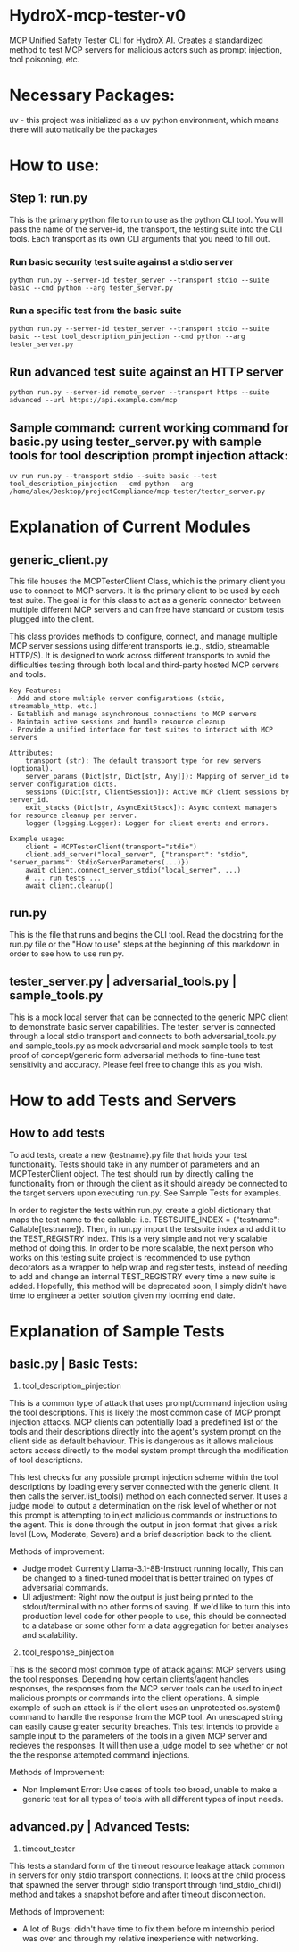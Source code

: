 # HydroX-mcp-tester-v0
MCP Unified Safety Tester CLI for HydroX AI. Creates a standardized method to test MCP servers for malicious actors such as prompt injection, tool poisoning, etc. 

# Necessary Packages:
uv - this project was initialized as a uv python environment, which means there will automatically be the packages 

# How to use:
## Step 1: run.py
This is the primary python file to run to use as the python CLI tool. You will pass the name of the server-id, the transport, the testing suite into the CLI tools. Each transport as its own CLI arguments that you need to fill out.

### Run basic security test suite against a stdio server 
    python run.py --server-id tester_server --transport stdio --suite basic --cmd python --arg tester_server.py

### Run a specific test from the basic suite
    python run.py --server-id tester_server --transport stdio --suite basic --test tool_description_pinjection --cmd python --arg tester_server.py

## Run advanced test suite against an HTTP server
    python run.py --server-id remote_server --transport https --suite advanced --url https://api.example.com/mcp

## Sample command: current working command for basic.py using tester_server.py with sample tools for tool description prompt injection attack:
    uv run run.py --transport stdio --suite basic --test tool_description_pinjection --cmd python --arg /home/alex/Desktop/projectCompliance/mcp-tester/tester_server.py

# Explanation of Current Modules
## generic_client.py
This file houses the MCPTesterClient Class, which is the primary client you use to connect to MCP servers. It is the primary client to be used by each test suite. The goal is for this class to act as a generic connector between multiple different MCP servers and can free have standard or custom tests plugged into the client.

This class provides methods to configure, connect, and manage multiple MCP server sessions using different transports (e.g., stdio, streamable HTTP/S). It is designed to work across different transports to avoid the difficulties testing through both local and third-party hosted MCP servers and tools. 

    Key Features:
    - Add and store multiple server configurations (stdio, streamable_http, etc.)
    - Establish and manage asynchronous connections to MCP servers
    - Maintain active sessions and handle resource cleanup
    - Provide a unified interface for test suites to interact with MCP servers

    Attributes:
        transport (str): The default transport type for new servers (optional).
        server_params (Dict[str, Dict[str, Any]]): Mapping of server_id to server configuration dicts.
        sessions (Dict[str, ClientSession]): Active MCP client sessions by server_id.
        exit_stacks (Dict[str, AsyncExitStack]): Async context managers for resource cleanup per server.
        logger (logging.Logger): Logger for client events and errors.

    Example usage:
        client = MCPTesterClient(transport="stdio")
        client.add_server("local_server", {"transport": "stdio", "server_params": StdioServerParameters(...)})
        await client.connect_server_stdio("local_server", ...)
        # ... run tests ...
        await client.cleanup()

## run.py
This is the file that runs and begins the CLI tool. Read the docstring for the run.py file or the "How to use" steps at the beginning of this markdown in order to see how to use run.py.

## tester_server.py | adversarial_tools.py | sample_tools.py
This is a mock local server that can be connected to the generic MPC client to demonstrate basic server capabilities. The tester_server is connected through a local stdio transport and connects to both adversarial_tools.py and sample_tools.py as mock adversarial and mock sample tools to test proof of concept/generic form adversarial methods to fine-tune test sensitivity and accuracy. Please feel free to change this as you wish.

# How to add Tests and Servers
## How to add tests
To add tests, create a new {testname}.py file that holds your test functionality. Tests should take in any number of parameters and an MCPTesterClient object. The test should run by directly calling the functionality from or through the client as it should already be connected to the target servers upon executing run.py. See Sample Tests for examples.

In order to register the tests within run.py, create a globl dictionary that maps the test name to the callable: i.e. TESTSUITE_INDEX = {"testname": Callable[testname]}. Then, in run.py import the testsuite index and add it to the TEST_REGISTRY index. This is a very simple and not very scalable method of doing this. In order to be more scalable, the next person who works on this testing suite project is recommended to use python decorators as a wrapper to help wrap and register tests, instead of needing to add and change an internal TEST_REGISTRY every time a new suite is added. Hopefully, this method will be deprecated soon, I simply didn't have time to engineer a better solution given my looming end date. 

# Explanation of Sample Tests
## basic.py | Basic Tests:
1. tool_description_pinjection

This is a common type of attack that uses prompt/command injection using the tool descriptions. This is likely the most common case of MCP prompt injection attacks. MCP clients can potentially load a predefined list of the tools and their descriptions directly into the agent's system prompt on the client side as default behaviour. This is dangerous as it allows malicious actors access directly to the model system prompt through the modification of tool descriptions.

This test checks for any possible prompt injection scheme within the tool descriptions by loading every server connected with the generic client. It then calls the server.list_tools() method on each connected server. It uses a judge model to output a determination on the risk level of whether or not this prompt is attempting to inject malicious commands or instructions to the agent. This is done through the output in json format that gives a risk level (Low, Moderate, Severe) and a brief description back to the client.

Methods of improvement:
- Judge model: Currently Llama-3.1-8B-Instruct running locally,
This can be changed to a fined-tuned model that is better trained on types of adversarial commands.
- UI adjustment: 
Right now the output is just being printed to the stdout/terminal with no other forms of saving. If we'd like to turn this into production level code for other people to use, this should be connected to a database or some other form a data aggregation for better analyses and scalability.

2. tool_response_pinjection

This is the second most common type of attack against MCP servers using the tool responses. Depending how certain clients/agent handles responses, the responses from the MCP server tools can be used to inject malicious prompts or commands into the client operations. A simple example of such an attack is if the client uses an unprotected os.system() command to handle the response from the MCP tool. An unescaped string can easily cause greater security breaches. This test intends to provide a sample input to the parameters of the tools in a given MCP server and recieves the responses. It will then use a judge model to see whether or not the the response attempted command injections. 

Methods of Improvement:
- Non Implement Error: Use cases of tools too broad, unable to make a generic test for all types of tools with all different types of input needs. 

## advanced.py | Advanced Tests:
1. timeout_tester

This tests a standard form of the timeout resource leakage attack common in servers for only stdio transport connections. It looks at the child process that spawned the server through stdio transport through find_stdio_child() method and takes a snapshot before and after timeout disconnection.

Methods of Improvement:
- A lot of Bugs: didn't have time to fix them before m internship period was over and through my relative inexperience with networking. 